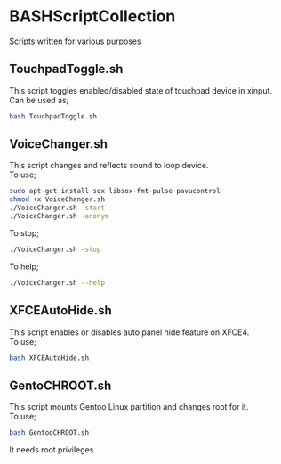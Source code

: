 # BASHScriptCollection
Scripts written for various purposes
## TouchpadToggle.sh
This script toggles enabled/disabled state of touchpad device in xinput.<br>
Can be used as;
```bash
bash TouchpadToggle.sh
```
## VoiceChanger.sh
This script changes and reflects sound to loop device.<br>
To use;
```bash
sudo apt-get install sox libsox-fmt-pulse pavucontrol
chmod +x VoiceChanger.sh
./VoiceChanger.sh -start
./VoiceChanger.sh -anonym
```
To stop;
```bash
./VoiceChanger.sh -stop
```
To help;
```bash
./VoiceChanger.sh --help
```
## XFCEAutoHide.sh
This script enables or disables auto panel hide feature on XFCE4.<br>
To use;
```bash
bash XFCEAutoHide.sh
```
## GentoCHROOT.sh
This script mounts Gentoo Linux partition and changes root for it.<br>
To use;
```bash
bash GentooCHROOT.sh
```
It needs root privileges
